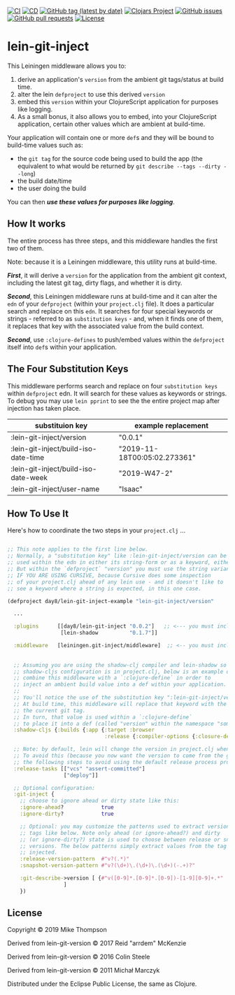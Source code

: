 [![CI](https://github.com/day8/lein-git-inject/workflows/ci/badge.svg)](https://github.com/day8/lein-git-inject/actions?workflow=ci)
[![CD](https://github.com/day8/lein-git-inject/workflows/cd/badge.svg)](https://github.com/day8/lein-git-inject/actions?workflow=cd)
[![GitHub tag (latest by date)](https://img.shields.io/github/v/tag/day8/lein-git-inject?style=flat)](https://github.com/day8/lein-git-inject/tags)
[![Clojars Project](https://img.shields.io/clojars/v/day8/lein-git-inject.svg)](https://clojars.org/day8/lein-git-inject)
[![GitHub issues](https://img.shields.io/github/issues-raw/day8/lein-git-inject?style=flat)](https://github.com/day8/lein-git-inject/issues)
[![GitHub pull requests](https://img.shields.io/github/issues-pr/day8/lein-git-inject)](https://github.com/day8/lein-git-inject/pulls)
[![License](https://img.shields.io/github/license/day8/lein-git-inject.svg)](LICENSE)

# lein-git-inject

This Leiningen middleware allows you to:
   1. derive an application's `version` from the ambient git tags/status at build time.
   2. alter the lein `defproject` to use this derived `version`
   3. embed this `version` within your ClojureScript application for purposes like logging. 
   4. As a small bonus, it also allows you to embed, into your ClojureScript application, certain other values which are ambient at build-time. 

Your application will contain one or more `def`s and they will be bound to build-time values such as:  
   - the `git tag` for the source code being used to build the app (the equivalent to what would be returned by `git describe --tags --dirty --long`)
   - the build date/time
   - the user doing the build

You can then ***use these values for purposes like logging***.

## How It works

The entire process has three steps, and this middleware handles the first two of them. 

Note: because it is a Leiningen middleware, this utility runs at build-time. 

***First***, it will derive a `version` for the application from the ambient git context, including the latest git tag, dirty flags, and whether it is dirty. 

***Second***, this Leiningen middleware runs at build-time and it 
can alter the `edn` of your `defproject` (within your `project.clj` file).
It does a particular search and replace on this `edn`.  It searches for
four special keywords or strings - referred to as `substitution keys` - 
and, when it finds one of them, it replaces that key with the associated 
value from the build context.

***Second***, use `:clojure-defines` to push/embed values within the 
`defproject` itself into `def`s within your application. 


## The Four Substitution Keys 

This middleware performs search and replace on four `substitution keys` within `defproject` 
edn. It will search for these values as keywords or strings.  To debug you may use `lein pprint` 
to see the the entire project map after injection has taken place.


|   substituion key                    |    example replacement      |
|--------------------------------------|-----------------------------|
| :lein-git-inject/version             |  "0.0.1"                    |
| :lein-git-inject/build-iso-date-time |  "2019-11-18T00:05:02.273361"  |      
| :lein-git-inject/build-iso-date-week |  "2019-W47-2"               |
| :lein-git-inject/user-name           | "Isaac"                     |
 
## How To Use It

Here's how to coordinate the two steps in your `project.clj` ...

```clojure

;; This note applies to the first line below.  
;; Normally, a "substitution key" like :lein-git-inject/version can be 
;; used within the edn in either its string-form or as a keyword, either way is fine. 
;; But within the `defproject` "version" you must use the string variant, 
;; IF YOU ARE USING CURSIVE, because Cursive does some inspection
;; of your project.clj ahead of any lein use - and it doesn't like to 
;; see a keyword where a string is expected, in this one case.

(defproject day8/lein-git-inject-example "lein-git-inject/version"

  ...

  :plugins      [[day8/lein-git-inject "0.0.2"]   ;; <--- you must include this plugin
                 [lein-shadow          "0.1.7"]]

  :middleware   [leiningen.git-inject/middleware]  ;; <-- you must include this middleware
  
  
  ;; Assuming you are using the shadow-clj compiler and lein-shadow so that the
  ;; shadow-cljs configuration is in project.clj, below is an example of how to 
  ;; combine this middleware with a `:clojure-define` in order to 
  ;; inject an ambient build value into a def within your application.
  ;; 
  ;; You'll notice the use of the substitution key ":lein-git-inject/version".  
  ;; At build time, this middleware will replace that keyword with the value for 
  ;; the current git tag. 
  ;; In turn, that value is used within a `:clojure-define` 
  ;; to place it into a def (called "version" within the namespace "some.namespace"). 
  :shadow-cljs {:builds {:app {:target :browser
                               :release {:compiler-options {:closure-defines {some.namespace.version  :lein-git-inject/version}}}}}}

  ;; Note: by default, lein will change the version in project.clj when you do a `lein release`. 
  ;; To avoid this (because you now want the version to come from the git tag), explicitly include
  ;; the following steps to avoid using the default release process provided by lein. 
  :release-tasks [["vcs" "assert-committed"]
                  ["deploy"]]

  ;; Optional configuration:
  :git-inject {
    ;; choose to ignore ahead or dirty state like this:
    :ignore-ahead?            true
    :ignore-dirty?            true

    ;; Optional: you may customize the patterns used to extract versions from
    ;; tags like below. Note only ahead (or ignore-ahead?) and dirty
    ;; (or ignore-dirty?) state is used to choose between release or snapshot
    ;; versions. The below patterns simply extract values from the tag to be
    ;; injected.
    :release-version-pattern  #"v?(.*)"
    :snapshot-version-pattern #"v?(\d+)\.(\d+)\.(\d+)(-.+)?"

    :git-describe->version [ {#"v([0-9]*.[0-9]*.[0-9])-[1-9][0-9]+.*"   #""}
                  ]
    })
```


## License

Copyright © 2019 Mike Thompson

Derived from lein-git-version © 2017 Reid "arrdem" McKenzie

Derived from lein-git-version © 2016 Colin Steele

Derived from lein-git-version © 2011 Michał Marczyk

Distributed under the Eclipse Public License, the same as Clojure.
